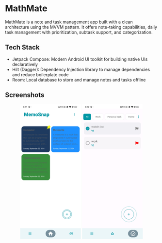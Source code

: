 # MathMate

MathMate is a note and task management app built with a clean architecture using the MVVM pattern.
It offers note-taking capabilities, daily task management with prioritization, subtask support, and categorization.

## Tech Stack

- Jetpack Compose: Modern Android UI toolkit for building native UIs declaratively
- Hilt (Dagger): Dependency Injection library to manage dependencies and reduce boilerplate code
- Room: Local database to store and manage notes and tasks offline

## Screenshots

<p align="center">
  <img src="./assets/note_screen.jpg" alt="Simple Calculation" width="200" />
  <img src="./assets/task_screen.jpg" alt="Simple Calculation" width="200" />
</p>
